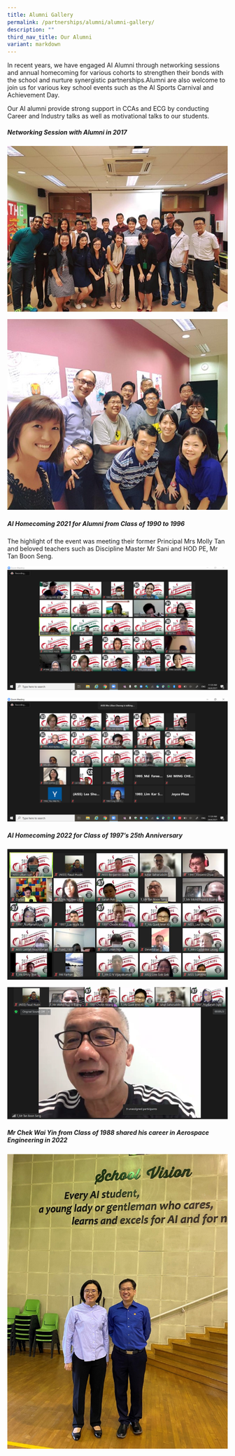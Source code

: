 ```yaml
---
title: Alumni Gallery
permalink: /partnerships/alumni/alumni-gallery/
description: ""
third_nav_title: Our Alumni
variant: markdown
---
```

<p>In recent years, we have engaged AI Alumni through networking sessions and annual homecoming for various cohorts to strengthen their bonds with the school and nurture synergistic partnerships.Alumni are also welcome to join us for various key school events such as the AI Sports Carnival and Achievement Day.</p>

<p>Our AI alumni provide strong support in CCAs and ECG by conducting Career and Industry talks as well as motivational talks to our students.
</p>

<h5><strong>Networking Session with Alumni in 2017</strong></h5>

![](/images/Alumni/alumni%20gallery%201.jpg)

![](/images/Alumni/alumni%20gallery%202.jpg)


<h5><strong>AI Homecoming 2021 for Alumni from Class of 1990 to 1996</strong></h5>
<p>The highlight of the event was meeting their former Principal Mrs Molly Tan and beloved teachers such as Discipline Master Mr Sani and HOD PE, Mr Tan Boon Seng. </p>

![](/images/Alumni/alumni%20gallery%203.png)

![](/images/Alumni/alumni%20gallery%204.png)

<h5><strong>AI Homecoming 2022 for Class of 1997’s 25th Anniversary</strong></h5>

![](/images/Alumni/alumni%20gallery%205.png)

![](/images/Alumni/alumni%20gallery%206.png)

<h5><strong>Mr Chek Wai Yin from Class of 1988 shared his career in Aerospace Engineering in 2022  </strong></h5>

![](/images/Alumni/alumni%20gallery%207.jpg)